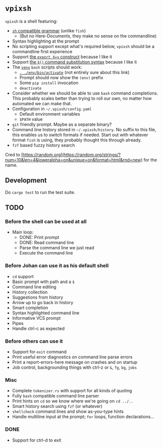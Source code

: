 # `vpixsh`

`vpixsh` is a shell featuring:

- [`sh` compatible
  grammar](https://pubs.opengroup.org/onlinepubs/9699919799/utilities/V3_chap02.html#tag_18_10)
  (unlike `fish`)
  - (But no Here-Documents, they make no sense on the commandline)
- Syntax highlighting at the prompt
- No scripting support except what's required below, `vpixsh` should be a
  commandline first experience
- Support [the `export X=y`
  construct](https://www.gnu.org/software/bash/manual/html_node/Bourne-Shell-Builtins.html#index-export)
  because I like it
- Support [the `$()` command substitution
  syntax](https://www.gnu.org/software/bash/manual/html_node/Command-Substitution.html#Command-Substitution)
  because I like it
- The [`venv`](https://docs.python.org/3/library/venv.html) `bash` scripts
  should work:
  - [`. ./env/bin/activate`](https://github.com/pypa/virtualenv/blob/main/src/virtualenv/activation/bash/activate.sh)
    (not entirely sure about this link)
  - Prompt should now show the `(env)` prefix
  - Some `pip install` invocation
  - `deactivate`
- Consider whether we should be able to use `bash` command completions. This
  probably scales better than trying to roll our own, no matter how automated we
  can make that.
- Configuration in `~/.vpixsh/config.yaml`
  - Default environment variables
  - `$PATH` value
- `git` friendly prompt. Maybe as a separate binary?
- Command line history stored in `~/.vpixsh/history`. No suffix to this file,
  this enables us to switch formats if needed. Start out with whatever format
  `fish` is using, they probably thought this through already.
- `fzf` based fuzzy history search

Cred to
[https://random.org](https://random.org/strings/?num=10&len=4&loweralpha=on&unique=on&format=html&rnd=new)
for the name.

## Development

Do `cargo test` to run the test suite.

## TODO

### Before the shell can be used at all

- Main loop:
  - DONE: Print prompt
  - DONE: Read command line
  - Parse the command line we just read
  - Execute the command line

### Before Johan can use it as his default shell

- `cd` support
- Basic prompt with path and a `$`
- Command line editing
- History collection
- Suggestions from history
- Arrow up to go back in history
- Smart completion
- Syntax highlighted command line
- Informative VCS prompt
- Pipes
- Handle ctrl-c as expected

### Before others can use it

- Support for `exit` command
- Print useful error diagnostics on command line parse errors
- Print a report-errors-here message on crashes and on startup
- Job control, backgrounding things with ctrl-z or `&`, `fg`, `bg`, `jobs`

### Misc

- Complete `tokenizer.rs` with support for all kinds of quoting
- Fully `bash` compatible command line parser
- Print hints on `cd` so we know where we're going on `cd ../..`
- Smart history search using `fzf` (or whatever)
- `shellcheck` command lines and show as-you-type hints
- Handle multiline input at the prompt; `for` loops, function declarations...

### DONE

- Support for ctrl-d to exit
